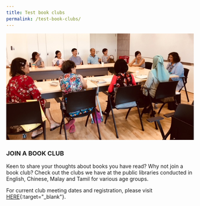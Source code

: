 ```yaml
---
title: Test book clubs
permalink: /test-book-clubs/
---
```


![banner book clubs](\images\Next-Chapter_Meira-Chand.jpg)

### JOIN A BOOK CLUB

Keen to share your thoughts about books you have read? Why not join a book club? Check out the clubs we have at the public libraries conducted in English, Chinese, Malay and Tamil for various age groups.

For current club meeting dates and registration, please visit [HERE](http://www.nlb.gov.sg/golibrary){:target="_blank"}.

